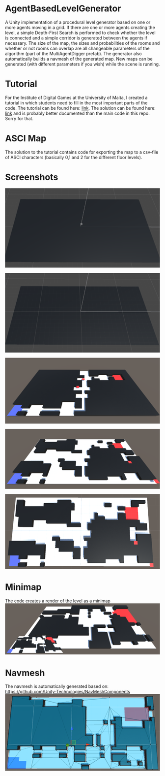 # AgentBasedLevelGenerator
A Unity implementation of a procedural level generator based on one or more agents moving in a grid. If there are one or more agents creating the level, a simple Depth-First Search is performed to check whether the level is connected and a simple corridor is generated between the agents if necessary. The size of the map, the sizes and probabilities of the rooms and whether or not rooms can overlap are all changeable parameters of the algorithm (part of the MultiAgentDigger prefab). The generator also automatically builds a navmesh of the generated map. New maps can be generated (with different parameters if you wish) while the scene is running.

# Tutorial
For the Institute of Digital Games at the University of Malta, I created a tutorial in which students need to fill in the most important parts of the code. The tutorial can be found here: [link](https://github.com/DKaravolos/AgentBasedLevelGenerator/blob/master/AgentBasedLevelGenerator_Tutorial.zip). 
The solution can be found here: [link](https://github.com/DKaravolos/AgentBasedLevelGenerator/blob/master/AgentBasedLevelGenerator_Tutorial_Solution.zip) and is probably better documented than the main code in this repo. Sorry for that. 

# ASCI Map
The solution to the tutorial contains code for exporting the map to a csv-file of ASCI characters (basically 0,1 and 2 for the different floor levels).

# Screenshots
![Gif 1v10](https://github.com/DKaravolos/AgentBasedLevelGenerator/blob/master/1vs10.gif)

![Gif 1vs10](https://github.com/DKaravolos/AgentBasedLevelGenerator/blob/master/1vs10_2.gif)

![Screenshot 1](/Screenshots/snapshot1.PNG?raw=true "Screenshot 1")

![Screenshot 2](/Screenshots/snapshot2.PNG?raw=true "Screenshot 2")

![Screenshot 3](/Screenshots/snapshot3.PNG?raw=true "Screenshot 3")

# Minimap
The code creates a render of the level as a minimap
![It has a minimap!](/Screenshots/snapshot4_minimap.PNG?raw=true "Minimap")

# Navmesh
The navmesh is automatically generated based on: https://github.com/Unity-Technologies/NavMeshComponents
![NavMesh](/Screenshots/navmesh.PNG?raw=true "Navmesh Example")
